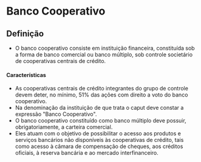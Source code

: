 # Banco Cooperativo

## Definição
- O banco cooperativo consiste em instituição financeira, constituída sob a forma de banco comercial ou banco múltiplo, sob controle societário de cooperativas centrais de crédito.

#### Características
- As cooperativas centrais de crédito integrantes do grupo de controle devem deter, no mínimo, 51% das ações com direito a voto do banco cooperativo.
- Na denominação da instituição de que trata o caput deve constar a expressão "Banco Cooperativo".
- O banco cooperativo constituído como banco múltiplo deve possuir, obrigatoriamente, a carteira comercial.
- Eles atuam com o objetivo de possibilitar o acesso aos produtos e serviços bancários não disponíveis às cooperativas de crédito, tais como acesso à câmara de compensação de cheques, aos créditos oficiais, à reserva bancária e ao mercado interfinanceiro.
